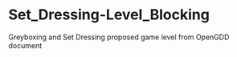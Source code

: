 # Set_Dressing-Level_Blocking
Greyboxing and Set Dressing proposed game level from OpenGDD document
